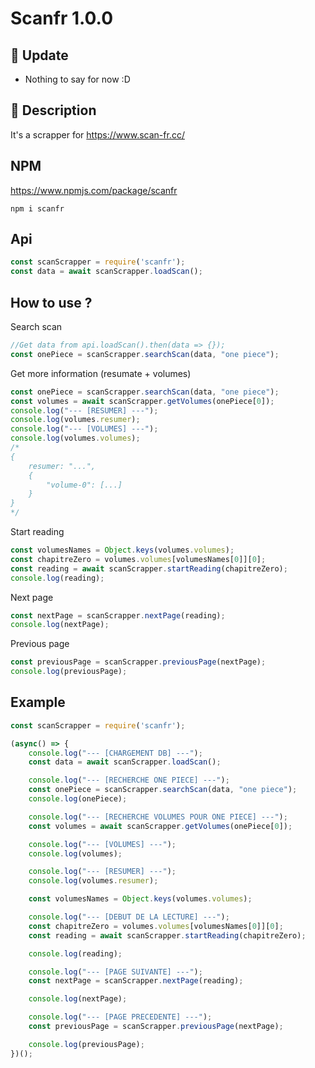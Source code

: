 # Scanfr 1.0.0
## 🎉 Update
- Nothing to say for now :D

## 📖 Description
It's a scrapper for https://www.scan-fr.cc/

## NPM
https://www.npmjs.com/package/scanfr
```
npm i scanfr
```
## Api
```js
const scanScrapper = require('scanfr');
const data = await scanScrapper.loadScan();
```
## How to use ?
Search scan
```js
//Get data from api.loadScan().then(data => {});
const onePiece = scanScrapper.searchScan(data, "one piece");
```
Get more information (resumate + volumes)
```js
const onePiece = scanScrapper.searchScan(data, "one piece");
const volumes = await scanScrapper.getVolumes(onePiece[0]);
console.log("--- [RESUMER] ---");
console.log(volumes.resumer);
console.log("--- [VOLUMES] ---");
console.log(volumes.volumes);
/*
{
    resumer: "...",
    {
        "volume-0": [...]
    }
}
*/
```
Start reading
```js
const volumesNames = Object.keys(volumes.volumes);
const chapitreZero = volumes.volumes[volumesNames[0]][0];
const reading = await scanScrapper.startReading(chapitreZero);
console.log(reading);
```
Next page
```js
const nextPage = scanScrapper.nextPage(reading);
console.log(nextPage);
```
Previous page
```js
const previousPage = scanScrapper.previousPage(nextPage);
console.log(previousPage);
```
## Example
```js
const scanScrapper = require('scanfr');

(async() => {
    console.log("--- [CHARGEMENT DB] ---");
    const data = await scanScrapper.loadScan();

    console.log("--- [RECHERCHE ONE PIECE] ---");
    const onePiece = scanScrapper.searchScan(data, "one piece");
    console.log(onePiece);

    console.log("--- [RECHERCHE VOLUMES POUR ONE PIECE] ---");
    const volumes = await scanScrapper.getVolumes(onePiece[0]);

    console.log("--- [VOLUMES] ---");
    console.log(volumes);

    console.log("--- [RESUMER] ---");
    console.log(volumes.resumer);

    const volumesNames = Object.keys(volumes.volumes);

    console.log("--- [DEBUT DE LA LECTURE] ---");
    const chapitreZero = volumes.volumes[volumesNames[0]][0];
    const reading = await scanScrapper.startReading(chapitreZero);

    console.log(reading);

    console.log("--- [PAGE SUIVANTE] ---");
    const nextPage = scanScrapper.nextPage(reading);

    console.log(nextPage);

    console.log("--- [PAGE PRECEDENTE] ---");
    const previousPage = scanScrapper.previousPage(nextPage);

    console.log(previousPage);
})();
```